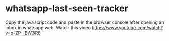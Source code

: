 # whatsapp-last-seen-tracker

Copy the javascript code and paste in the browser console after opening an inbox in whatsapp web.
Watch this video 
https://www.youtube.com/watch?v=o-ZP--BW3R8
